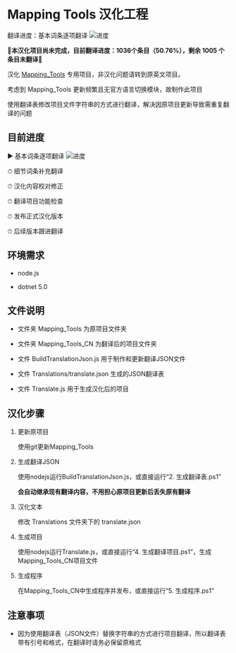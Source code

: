 # Mapping Tools 汉化工程

翻译进度：基本词条逐项翻译 ![进度](https://geps.dev/progress/50)

🚧**本汉化项目尚未完成，目前翻译进度：1036个条目（50.76%），剩余 1005 个条目未翻译**🚧

汉化 [Mapping_Tools](https://github.com/OliBomby/Mapping_Tools) 专用项目，非汉化问题请转到原英文项目。

考虑到 Mapping_Tools 更新频繁且无官方语言切换模块，故制作此项目

使用翻译表修改项目文件字符串的方式进行翻译，解决因原项目更新导致需重复翻译的问题

## 目前进度

▶ 基本词条逐项翻译 ![进度](https://geps.dev/progress/48)

⏱ 细节词条补充翻译

⏱ 汉化内容校对修正

⏱ 翻译项目功能检查

⏱ 发布正式汉化版本

⏱ 后续版本跟进翻译

## 环境需求

- node.js

- dotnet 5.0

## 文件说明

- 文件夹 Mapping_Tools 为原项目文件夹

- 文件夹 Mapping_Tools_CN 为翻译后的项目文件夹

- 文件 BuildTranslationJson.js 用于制作和更新翻译JSON文件

- 文件 Translations/translate.json 生成的JSON翻译表

- 文件 Translate.js 用于生成汉化后的项目

## 汉化步骤

1. 更新原项目

   使用git更新Mapping_Tools

2. 生成翻译JSON

   使用nodejs运行BuildTranslationJson.js，或直接运行“2. 生成翻译表.ps1”

   **会自动继承现有翻译内容，不用担心原项目更新后丢失原有翻译**

3. 汉化文本

   修改 Translations 文件夹下的 translate.json

4. 生成项目

   使用nodejs运行Translate.js，或直接运行“4. 生成翻译项目.ps1”，生成Mapping_Tools_CN项目文件

5. 生成程序

   在Mapping_Tools_CN中生成程序并发布，或直接运行“5. 生成程序.ps1”

## 注意事项

- 因为使用翻译表（JSON文件）替换字符串的方式进行项目翻译，所以翻译表带有引号和格式，在翻译时请务必保留原格式
